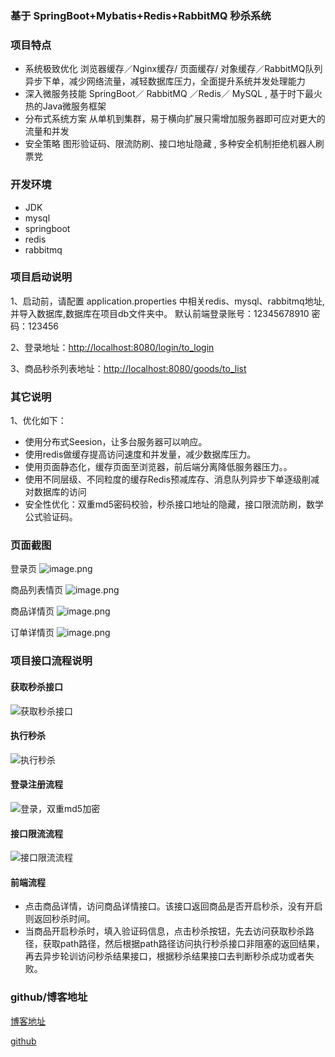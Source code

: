 ### 基于 SpringBoot+Mybatis+Redis+RabbitMQ 秒杀系统  

### 项目特点
- 系统极致优化
 浏览器缓存／Nginx缓存/ 页面缓存/ 对象缓存／RabbitMQ队列异步下单，减少网络流量，减轻数据库压力，全面提升系统并发处理能力
- 深入微服务技能
SpringBoot／ RabbitMQ ／Redis／ MySQL , 基于时下最火热的Java微服务框架
- 分布式系统方案
从单机到集群，易于横向扩展只需增加服务器即可应对更大的流量和并发
- 安全策略
图形验证码、限流防刷、接口地址隐藏 , 多种安全机制拒绝机器人刷票党
### 开发环境
- JDK
- mysql
- springboot
- redis
- rabbitmq
### 项目启动说明

1、启动前，请配置 application.properties 中相关redis、mysql、rabbitmq地址,并导入数据库,数据库在项目db文件夹中。 默认前端登录账号：12345678910 密码：123456

2、登录地址：[http://localhost:8080/login/to_login](http://localhost:8080/login/to_login)
   

3、商品秒杀列表地址：[http://localhost:8080/goods/to_list](http://localhost:8080/goods/to_list)


### 其它说明

1、优化如下：
- 使用分布式Seesion，让多台服务器可以响应。
- 使用redis做缓存提高访问速度和并发量，减少数据库压力。
- 使用页面静态化，缓存页面至浏览器，前后端分离降低服务器压力。。
- 使用不同层级、不同粒度的缓存Redis预减库存、消息队列异步下单逐级削减对数据库的访问
- 安全性优化：双重md5密码校验，秒杀接口地址的隐藏，接口限流防刷，数学公式验证码。

### 页面截图
登录页
![image.png](https://upload-images.jianshu.io/upload_images/4157022-84da88ddc3e7e9d1.png?imageMogr2/auto-orient/strip%7CimageView2/2/w/1240)

商品列表情页
![image.png](https://upload-images.jianshu.io/upload_images/4157022-7459c2d415b3cd2b.png?imageMogr2/auto-orient/strip%7CimageView2/2/w/1240)

商品详情页
![image.png](https://upload-images.jianshu.io/upload_images/4157022-bcef2928cf2ea8a9.png?imageMogr2/auto-orient/strip%7CimageView2/2/w/1240)

订单详情页
![image.png](https://upload-images.jianshu.io/upload_images/4157022-83769fdcdca0f912.png?imageMogr2/auto-orient/strip%7CimageView2/2/w/1240)

###  项目接口流程说明
#### 获取秒杀接口
![获取秒杀接口](https://upload-images.jianshu.io/upload_images/4157022-5ce08070b864bd01.png?imageMogr2/auto-orient/strip%7CimageView2/2/w/1240)
#### 执行秒杀
![执行秒杀](https://upload-images.jianshu.io/upload_images/4157022-61ddde33132da56d.png?imageMogr2/auto-orient/strip%7CimageView2/2/w/1240)
#### 登录注册流程
![登录，双重md5加密](https://upload-images.jianshu.io/upload_images/4157022-64d856cce86c7157.png?imageMogr2/auto-orient/strip%7CimageView2/2/w/1240)
#### 接口限流流程
![接口限流流程](https://upload-images.jianshu.io/upload_images/4157022-8496541d506f0998.png?imageMogr2/auto-orient/strip%7CimageView2/2/w/1240)


#### 前端流程
- 点击商品详情，访问商品详情接口。该接口返回商品是否开启秒杀，没有开启则返回秒杀时间。
- 当商品开启秒杀时，填入验证码信息，点击秒杀按钮，先去访问获取秒杀路径，获取path路径，然后根据path路径访问执行秒杀接口非阻塞的返回结果，再去异步轮训访问秒杀结果接口，根据秒杀结果接口去判断秒杀成功或者失败。

###  github/博客地址

[博客地址](https://www.jianshu.com/p/fb22ec958745)

[github](https://github.com/ayhyh/miaosha.git)



